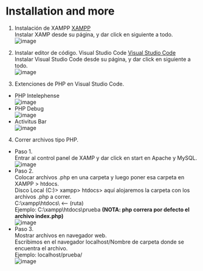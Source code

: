 # Installation and more

1. Instalación de XAMPP [XAMPP](https://www.apachefriends.org/es/index.html)<br>
Instalar XAMP desde su página, y dar click en siguiente a todo.<br>
![image](https://github.com/SmoshCH/Itca2/assets/84145465/a87560d6-bccf-4993-b41d-dc613f7f8df6)

2. Instalar editor de código. Visual Studio Code [Visual Studio Code](https://code.visualstudio.com/)<br>
Instalar Visual Studio Code desde su página, y dar click en siguiente a todo.<br>
![image](https://github.com/SmoshCH/Itca2/assets/84145465/bccee75b-5234-466c-97fb-f2e424136084)

3. Extenciones de PHP en Visual Studio Code.
- PHP Intelephense<br>
![image](https://github.com/SmoshCH/Itca2/assets/84145465/5c0acc04-49b1-49d7-a3c1-c0e839eecccd)
- PHP Debug<br>
![image](https://github.com/SmoshCH/Itca2/assets/84145465/49a263e9-e0eb-4b2a-8dac-65be09b9d80b)
- Activitus Bar<br>
![image](https://github.com/SmoshCH/Itca2/assets/84145465/3cd1f367-63df-424d-9332-40321b3e291e)

4. Correr archivos tipo PHP.
- Paso 1.<br>
Entrar al control panel de XAMP y dar click en start en Apache y MySQL.<br> 
![image](https://github.com/SmoshCH/Itca2/assets/84145465/d4144359-28aa-4d2c-9078-b36ddc8dab93)
- Paso 2.<br>
Colocar archivos .php en una carpeta y luego poner esa carpeta en XAMPP > htdocs.<br>
Disco Local (C:)> xampp> htdocs> aquí alojaremos la carpeta con los archivos .php a correr.<br>
C:\xampp\htdocs\ <-- (ruta)<br>
Ejemplo: C:\xampp\htdocs\prueba  <b>(NOTA: php correra por defecto el archivo index.php)</b><br>
![image](https://github.com/SmoshCH/Itca2/assets/84145465/eabc1ffa-9492-40bf-ace5-de3f45945eeb)
- Paso 3.<br>
Mostrar archivos en navegador web.<br>
Escribimos en el navegador localhost/Nombre de carpeta donde se encuentra el archivo.<br>
Ejemplo: localhost/prueba/<br>
![image](https://github.com/SmoshCH/Itca2/assets/84145465/896d8548-71d2-438a-a719-1cabcd7e6df7)


